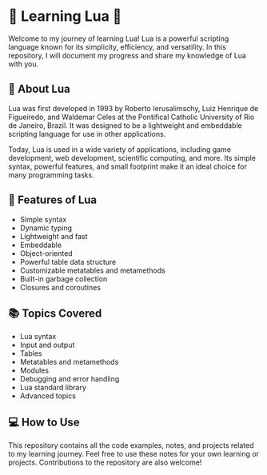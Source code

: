 # 🚀 Learning Lua 🌙

Welcome to my journey of learning Lua! Lua is a powerful scripting language known for its simplicity, efficiency, and versatility. In this repository, I will document my progress and share my knowledge of Lua with you.

## 📖 About Lua

Lua was first developed in 1993 by Roberto Ierusalimschy, Luiz Henrique de Figueiredo, and Waldemar Celes at the Pontifical Catholic University of Rio de Janeiro, Brazil. It was designed to be a lightweight and embeddable scripting language for use in other applications.

Today, Lua is used in a wide variety of applications, including game development, web development, scientific computing, and more. Its simple syntax, powerful features, and small footprint make it an ideal choice for many programming tasks.

## 🚀 Features of Lua

- Simple syntax
- Dynamic typing
- Lightweight and fast
- Embeddable
- Object-oriented
- Powerful table data structure
- Customizable metatables and metamethods
- Built-in garbage collection
- Closures and coroutines

## 📚 Topics Covered

- Lua syntax
- Input and output
- Tables
- Metatables and metamethods
- Modules
- Debugging and error handling
- Lua standard library
- Advanced topics

## 💻 How to Use

This repository contains all the code examples, notes, and projects related to my learning journey. Feel free to use these notes for your own learning or projects. Contributions to the repository are also welcome!
